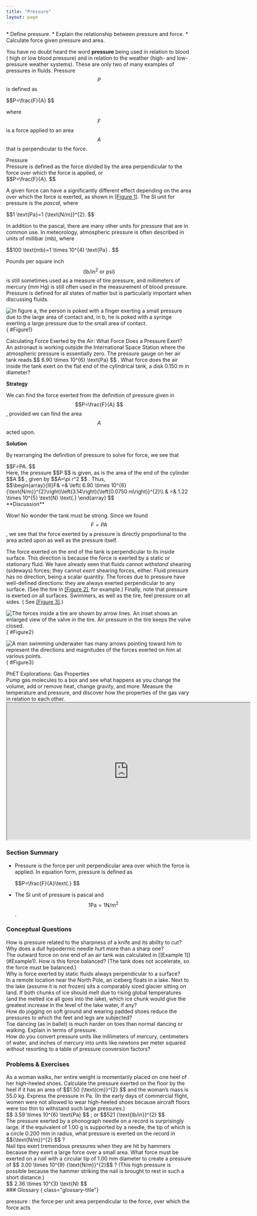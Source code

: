 ```yaml
---
title: "Pressure"
layout: page
---
```


<div class="abstract" markdown="1">
* Define pressure.
* Explain the relationship between pressure and force.
* Calculate force given pressure and area.
</div>

You have no doubt heard the word **pressure** being used in relation to blood (
high or low blood pressure) and in relation to the weather (high- and
low-pressure weather systems). These are only two of many examples of pressures
in fluids. Pressure $$P $$ is defined as

<div class="equation" >
 $$P=\frac{F}{A} $$
</div>

where $$F $$ is a force applied to an area $$A $$ that is perpendicular to the
force.

<div class="note" data-has-label="true" data-label="" markdown="1">
<div class="title">
Pressure
</div>
Pressure is defined as the force divided by the area perpendicular to the force over which the force is applied, or

<div class="equation" >
 $$P=\frac{F}{A}. $$
</div>
</div>

A given force can have a significantly different effect depending on the area
over which the force is exerted, as shown in [[Figure 1]](#Figure1). The SI unit
for pressure is the *pascal*, where

<div class="equation" >
 $$1 \text{Pa}=1 {\text{N/m}}^{2}. $$
</div>

In addition to the pascal, there are many other units for pressure that are in
common use. In meteorology, atmospheric pressure is often described in units of
millibar (mb), where

<div class="equation" >
 $$100 \text{mb}=1 \times 10^{4}  \text{Pa} . $$
</div>

Pounds per square inch $$\left({\text{lb/in}}^{2} \text{ or } \text{psi}\right) $$
is still sometimes used as a measure of tire pressure, and millimeters of
mercury (mm Hg) is still often used in the measurement of blood pressure.
Pressure is defined for all states of matter but is particularly important when
discussing fluids.

![In figure a, the person is poked with a finger exerting a small pressure due to the large area of contact and, in b, he is poked with a syringe exerting a large pressure due to the small area of contact.](../resources/Figure_11_03_01a.jpg "(a) While the person being poked with the finger might be irritated, the force has little lasting effect. (b) In contrast, the same force applied to an area the size of the sharp end of a needle is great enough to break the skin.")
{ #Figure1}

<div id="Example1" class="example" markdown="1">
<div class="title">
Calculating Force Exerted by the Air: What Force Does a Pressure Exert?
</div>
An astronaut is working outside the International Space Station where the atmospheric pressure is essentially zero. The pressure gauge on her air tank reads  $$ 6.90 \times 10^{6}  \text{Pa} $$ .
 What force does the air inside the tank exert on the flat end of the cylindrical tank, a disk 0.150 m in diameter?

**Strategy**

We can find the force exerted from the definition of pressure given in
$$P=\frac{F}{A} $$ , provided we can find the area $$A $$ acted upon.

**Solution**

By rearranging the definition of pressure to solve for force, we see that

<div class="equation" >
 $$F=PA. $$
</div>
Here, the pressure  $$P $$ is given, as is the area of the end of the cylinder  $$A $$ ,
 given by  $$A=\pi r^2 $$ .
 Thus,

<div class="equation" >
 $$\begin{array}{lll}F& =& \left( 6.90 \times 10^{6}  {\text{N/m}}^{2}\right)\left(3.14\right){\left(0.0750 m\right)}^{2}\\ & =&  1.22 \times 10^{5}  \text{N} \text{.} \end{array} $$
</div>
**Discussion**

Wow! No wonder the tank must be strong. Since we found $$F=PA $$ , we see that
the force exerted by a pressure is directly proportional to the area acted upon
as well as the pressure itself.

</div>

The force exerted on the end of the tank is perpendicular to its inside surface.
This direction is because the force is exerted by a static or stationary fluid.
We have already seen that fluids cannot *withstand* shearing (sideways) forces;
they cannot *exert* shearing forces, either. Fluid pressure has no direction,
being a scalar quantity. The forces due to pressure have well-defined
directions: they are always exerted perpendicular to any surface. (See the tire
in [[Figure 2]](#Figure2), for example.) Finally, note that pressure is exerted
on all surfaces. Swimmers, as well as the tire, feel pressure on all sides. (
See [[Figure 3]](#Figure3).)

![The forces inside a tire are shown by arrow lines. An inset shows an enlarged view of the valve in the tire. Air pressure in the tire keeps the valve closed.](../resources/Figure_11_03_02a.jpg "Pressure inside this tire exerts forces perpendicular to all surfaces it contacts. The arrows give representative directions and magnitudes of the forces exerted at various points. Note that static fluids do not exert shearing forces.")
{ #Figure2}

![A man swimming underwater has many arrows pointing toward him to represent the directions and magnitudes of the forces exerted on him at various points.](../resources/Figure_11_03_03a.jpg "Pressure is exerted on all sides of this swimmer, since the water would flow into the space he occupies if he were not there. The arrows represent the directions and magnitudes of the forces exerted at various points on the swimmer. Note that the forces are larger underneath, due to greater depth, giving a net upward or buoyant force that is balanced by the weight of the swimmer.")
{ #Figure3}

<div class="note" data-has-label="true"  data-label="" markdown="1">
<div class="title">
PhET Explorations: Gas Properties
</div>
Pump gas molecules to a box and see what happens as you change the volume, add or remove heat, change gravity, and more. Measure the temperature and pressure, and discover how the properties of the gas vary in relation to each other.

<div class="media"  data-alt="gas-properties">
<iframe width="660" height="371.4" src="https://phet.colorado.edu/sims/html/gas-properties/latest/gas-properties_en.html"></iframe>
</div>

</div>

### Section Summary

* Pressure is the force per unit perpendicular area over which the force is
  applied. In equation form, pressure is defined as

  <div class="equation" >
   $$P=\frac{F}{A}\text{.} $$
  </div>

* The SI unit of pressure is pascal and $$1 \text{Pa}=1 {\text{N/m}}^{2} $$ .

### Conceptual Questions

<div class="exercise" data-element-type="conceptual-questions">
<div class="problem" markdown="1">
How is pressure related to the sharpness of a knife and its ability to cut?

</div>
</div>

<div class="exercise" data-element-type="conceptual-questions">
<div class="problem" markdown="1">
Why does a dull hypodermic needle hurt more than a sharp one?

</div>
</div>

<div class="exercise" data-element-type="conceptual-questions">
<div class="problem" markdown="1">
The outward force on one end of an air tank was calculated in [[Example 1]](#Example1). How is this force balanced? (The tank does not accelerate, so the force must be balanced.)

</div>
</div>

<div class="exercise" data-element-type="conceptual-questions">
<div class="problem" markdown="1">
Why is force exerted by static fluids always perpendicular to a surface?

</div>
</div>

<div class="exercise" data-element-type="conceptual-questions">
<div class="problem" markdown="1">
In a remote location near the North Pole, an iceberg floats in a lake. Next to the lake (assume it is not frozen) sits a comparably sized glacier sitting on land. If both chunks of ice should melt due to rising global temperatures (and the melted ice all goes into the lake), which ice chunk would give the greatest increase in the level of the lake water, if any?

</div>
</div>

<div class="exercise" data-element-type="conceptual-questions">
<div class="problem" markdown="1">
How do jogging on soft ground and wearing padded shoes reduce the pressures to which the feet and legs are subjected?

</div>
</div>

<div class="exercise" data-element-type="conceptual-questions">
<div class="problem" markdown="1">
Toe dancing (as in ballet) is much harder on toes than normal dancing or walking. Explain in terms of pressure.

</div>
</div>

<div class="exercise" data-element-type="conceptual-questions">
<div class="problem" markdown="1">
How do you convert pressure units like millimeters of mercury, centimeters of water, and inches of mercury into units like newtons per meter squared without resorting to a table of pressure conversion factors?

</div>
</div>

### Problems &amp; Exercises

<div class="exercise" data-element-type="problems-exercises">
<div class="problem" markdown="1">
As a woman walks, her entire weight is momentarily placed on one heel of her high-heeled shoes. Calculate the pressure exerted on the floor by the heel if it has an area of  $$1.50 {\text{cm}}^{2} $$
 and the woman’s mass is 55.0 kg. Express the pressure in Pa. (In the early days of commercial flight, women were not allowed to wear high-heeled shoes because aircraft floors were too thin to withstand such large pressures.)

</div>
<div class="solution" data-element-type="problems-exercises" markdown="1">
 $$ 3.59 \times 10^{6}  \text{Pa} $$ ;  or  $$521 {\text{lb/in}}^{2} $$
</div>
</div>

<div class="exercise" data-element-type="problems-exercises">
<div class="problem" markdown="1">
The pressure exerted by a phonograph needle on a record is surprisingly large. If the equivalent of 1.00 g is supported by a needle, the tip of which is a circle 0.200 mm in radius, what pressure is exerted on the record in  $${\text{N/m}}^{2} $$ ?

</div>
</div>

<div class="exercise" data-element-type="problems-exercises">
<div class="problem" markdown="1">
Nail tips exert tremendous pressures when they are hit by hammers because they exert a large force over a small area. What force must be exerted on a nail with a circular tip of 1.00 mm diameter to create a pressure of  $$ 3.00 \times 10^{9}  {\text{N/m}}^{2}$$ ?
(This high pressure is possible because the hammer striking the nail is brought to rest in such a short distance.)

</div>
<div class="solution" data-element-type="problems-exercises" markdown="1">
 $$ 2.36 \times 10^{3}  \text{N} $$
</div>
</div>

<div class="glossary" markdown="1">
### Glossary
{ class="glossary-title"}

pressure
: the force per unit area perpendicular to the force, over which the force acts

</div>

